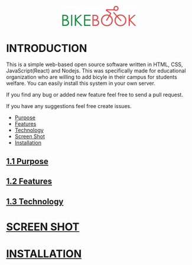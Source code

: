 <p align="center" width="100%">
<img src="Logo/BikeBook-logo color.png" alt="Logo" width="200"/>
</p>

# INTRODUCTION

This is a simple web-based open source software written in HTML, CSS, JavaScript(React) and Nodejs. This was specifically made for educational organization who are willing to add bicyle in their campus for students welfare. You can easily install this system in your own server.

If you find any bug or added new feature feel free to send a pull request.

If you have any suggestions feel free create issues.
<ul>
  <li><a href="#1.1 Purpose">Purpose</li> 
  <li><a href="#1.2 Features">Features</li> 
  <li><a href="#1.3 Technology">Technology</li> 
  <li><a href="#Screen Shot">Screen Shot</li> 
  <li><a href="#Installation">Installation</li> 
</ul>
  
  
## 1.1 Purpose<br>


## 1.2 Features


## 1.3 Technology


# SCREEN SHOT

# INSTALLATION
